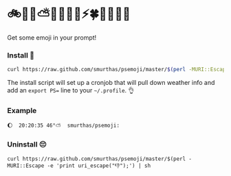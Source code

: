 # 🚲🙊🌻⛅️🌵🐸🎩🐳⚡️🍀🎃🌚🐙📼

Get some emoji in your prompt!

### Install 💪

```bash
curl https://raw.github.com/smurthas/psemoji/master/$(perl -MURI::Escape -e 'print uri_escape("👍");') | sh
```

The install script will set up a cronjob that will pull down weather info and
add an `export PS=` line to your `~/.profile`. 👌

### Example

```
🌔  20:20:35 46°⛅️  smurthas/psemoji:
```

### Uninstall 😔

```
curl https://raw.github.com/smurthas/psemoji/master/$(perl -MURI::Escape -e 'print uri_escape("👎");') | sh
```

